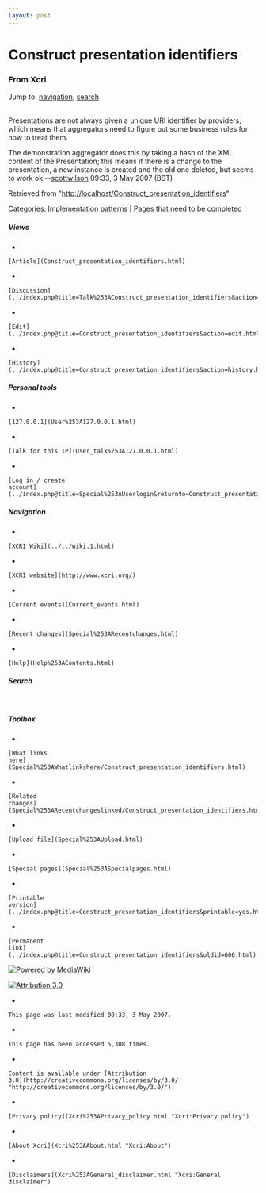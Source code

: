```yaml
---
layout: post
---
```


<script>
  (function(i,s,o,g,r,a,m){i['GoogleAnalyticsObject']=r;i[r]=i[r]||function(){
  (i[r].q=i[r].q||[]).push(arguments)},i[r].l=1*new Date();a=s.createElement(o),
  m=s.getElementsByTagName(o)[0];a.async=1;a.src=g;m.parentNode.insertBefore(a,m)
  })(window,document,'script','https://www.google-analytics.com/analytics.js','ga');

  ga('create', 'UA-73710929-3', 'auto');
  ga('send', 'pageview');

</script>







Construct presentation identifiers 
==================================













### From Xcri 







Jump to:
[navigation](Construct_presentation_identifiers.html#column-one),
[search](Construct_presentation_identifiers.html#searchInput)



\
Presentations are not always given a unique URI identifier by providers,
which means that aggregators need to figure out some business rules for
how to treat them.

The demonstration aggregator does this by taking a hash of the XML
content of the Presentation; this means if there is a change to the
presentation, a new instance is created and the old one deleted, but
seems to work ok
--[scottwilson](../index.php@title=User%253AScottwilson&action=edit.html "User:Scottwilson")
09:33, 3 May 2007 (BST)



Retrieved from
"[http://localhost/Construct\_presentation\_identifiers](Construct_presentation_identifiers.html)"





[Categories](Special%253ACategories.html "Special:Categories"): [Implementation
patterns](Category%253AImplementation_patterns.html "Category:Implementation patterns")
| [Pages that need to be
completed](Category%253APages_that_need_to_be_completed.html "Category:Pages that need to be completed")

















##### Views



-   

    

    [Article](Construct_presentation_identifiers.html)
-   

    

    [Discussion](../index.php@title=Talk%253AConstruct_presentation_identifiers&action=edit.html)
-   

    

    [Edit](../index.php@title=Construct_presentation_identifiers&action=edit.html)
-   

    

    [History](../index.php@title=Construct_presentation_identifiers&action=history.html)







##### Personal tools



-   

    

    [127.0.0.1](User%253A127.0.0.1.html)
-   

    

    [Talk for this IP](User_talk%253A127.0.0.1.html)
-   

    

    [Log in / create
    account](../index.php@title=Special%253AUserlogin&returnto=Construct_presentation_identifiers.html)











[](../../wiki.1.html "XCRI Wiki")





##### Navigation



-   

    

    [XCRI Wiki](../../wiki.1.html)
-   

    

    [XCRI website](http://www.xcri.org/)
-   

    

    [Current events](Current_events.html)
-   

    

    [Recent changes](Special%253ARecentchanges.html)
-   

    

    [Help](Help%253AContents.html)







##### Search





 









##### Toolbox



-   

    

    [What links
    here](Special%253AWhatlinkshere/Construct_presentation_identifiers.html)
-   

    

    [Related
    changes](Special%253ARecentchangeslinked/Construct_presentation_identifiers.html)
-   

    

    [Upload file](Special%253AUpload.html)
-   

    

    [Special pages](Special%253ASpecialpages.html)
-   

    

    [Printable
    version](../index.php@title=Construct_presentation_identifiers&printable=yes.html)
-   

    

    [Permanent
    link](../index.php@title=Construct_presentation_identifiers&oldid=606.html)















[![Powered by
MediaWiki](../skins/common/images/poweredby_mediawiki_88x31.png)](http://www.mediawiki.org/)





[![Attribution 3.0
](http://i.creativecommons.org/l/by/3.0/88x31.png)](http://creativecommons.org/licenses/by/3.0/)



-   

    

    This page was last modified 08:33, 3 May 2007.
-   

    

    This page has been accessed 5,308 times.
-   

    

    Content is available under [Attribution
    3.0](http://creativecommons.org/licenses/by/3.0/ "http://creativecommons.org/licenses/by/3.0/").
-   

    

    [Privacy policy](Xcri%253APrivacy_policy.html "Xcri:Privacy policy")
-   

    

    [About Xcri](Xcri%253AAbout.html "Xcri:About")
-   

    

    [Disclaimers](Xcri%253AGeneral_disclaimer.html "Xcri:General disclaimer")




